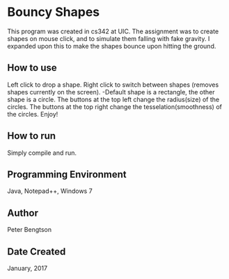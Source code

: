 # Bouncy Shapes

This program was created in cs342 at UIC. The assignment was to create shapes on mouse click, and to simulate them falling with fake gravity. I expanded upon this to make the shapes bounce upon hitting the ground.

## How to use

Left click to drop a shape.
Right click to switch between shapes (removes shapes currently on the screen).
-Default shape is a rectangle, the other shape is a circle.
The buttons at the top left change the radius(size) of the circles.
The buttons at the top right change the tesselation(smoothness) of the circles. Enjoy! 

## How to run

Simply compile and run.

## Programming Environment

Java, Notepad++, Windows 7

## Author

Peter Bengtson

## Date Created

January, 2017
